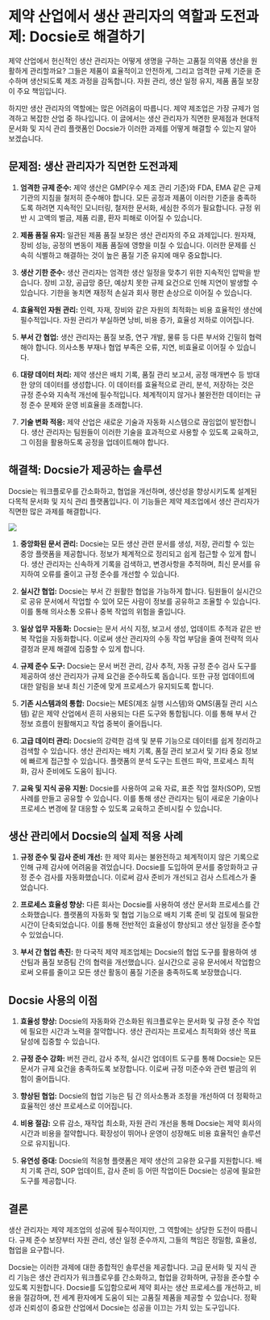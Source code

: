 # 제약 산업에서 생산 관리자의 역할과 도전과제: Docsie로 해결하기

제약 산업에서 헌신적인 생산 관리자는 어떻게 생명을 구하는 고품질 의약품 생산을 원활하게 관리할까요? 그들은 제품이 효율적이고 안전하게, 그리고 엄격한 규제 기준을 준수하며 생산되도록 제조 과정을 감독합니다. 자원 관리, 생산 일정 유지, 제품 품질 보장이 주요 책임입니다.

하지만 생산 관리자의 역할에는 많은 어려움이 따릅니다. 제약 제조업은 가장 규제가 엄격하고 복잡한 산업 중 하나입니다. 이 글에서는 생산 관리자가 직면한 문제점과 현대적 문서화 및 지식 관리 플랫폼인 Docsie가 이러한 과제를 어떻게 해결할 수 있는지 알아보겠습니다.

## 문제점: 생산 관리자가 직면한 도전과제

1. **엄격한 규제 준수:** 제약 생산은 GMP(우수 제조 관리 기준)와 FDA, EMA 같은 규제 기관의 지침을 철저히 준수해야 합니다. 모든 공정과 제품이 이러한 기준을 충족하도록 하려면 지속적인 모니터링, 철저한 문서화, 세심한 주의가 필요합니다. 규정 위반 시 고액의 벌금, 제품 리콜, 환자 피해로 이어질 수 있습니다.

2. **제품 품질 유지:** 일관된 제품 품질 보장은 생산 관리자의 주요 과제입니다. 원자재, 장비 성능, 공정의 변동이 제품 품질에 영향을 미칠 수 있습니다. 이러한 문제를 신속히 식별하고 해결하는 것이 높은 품질 기준 유지에 매우 중요합니다.

3. **생산 기한 준수:** 생산 관리자는 엄격한 생산 일정을 맞추기 위한 지속적인 압박을 받습니다. 장비 고장, 공급망 중단, 예상치 못한 규제 요건으로 인해 지연이 발생할 수 있습니다. 기한을 놓치면 재정적 손실과 회사 평판 손상으로 이어질 수 있습니다.

4. **효율적인 자원 관리:** 인력, 자재, 장비와 같은 자원의 최적화는 비용 효율적인 생산에 필수적입니다. 자원 관리가 부실하면 낭비, 비용 증가, 효율성 저하로 이어집니다.

5. **부서 간 협업:** 생산 관리자는 품질 보증, 연구 개발, 물류 등 다른 부서와 긴밀히 협력해야 합니다. 의사소통 부재나 협업 부족은 오류, 지연, 비효율로 이어질 수 있습니다.

6. **대량 데이터 처리:** 제약 생산은 배치 기록, 품질 관리 보고서, 공정 매개변수 등 방대한 양의 데이터를 생성합니다. 이 데이터를 효율적으로 관리, 분석, 저장하는 것은 규정 준수와 지속적 개선에 필수적입니다. 체계적이지 않거나 불완전한 데이터는 규정 준수 문제와 운영 비효율을 초래합니다.

7. **기술 변화 적응:** 제약 산업은 새로운 기술과 자동화 시스템으로 끊임없이 발전합니다. 생산 관리자는 팀원들이 이러한 기술을 효과적으로 사용할 수 있도록 교육하고, 그 이점을 활용하도록 공정을 업데이트해야 합니다.

## 해결책: Docsie가 제공하는 솔루션

Docsie는 워크플로우를 간소화하고, 협업을 개선하며, 생산성을 향상시키도록 설계된 다목적 문서화 및 지식 관리 플랫폼입니다. 이 기능들은 제약 제조업에서 생산 관리자가 직면한 많은 과제를 해결합니다.

![](https://cdn.docsie.io/workspace_PxAvC1Uenuc7ad6H3/doc_XyRNLa5cwc5POC0vL/file_BbI6elxzMi3QbuPZ9/production_managers_2_687c0a46-9b83-6eb3-d2f4-1199e58f6049.jpg)

1. **중앙화된 문서 관리:** Docsie는 모든 생산 관련 문서를 생성, 저장, 관리할 수 있는 중앙 플랫폼을 제공합니다. 정보가 체계적으로 정리되고 쉽게 접근할 수 있게 합니다. 생산 관리자는 신속하게 기록을 검색하고, 변경사항을 추적하며, 최신 문서를 유지하여 오류를 줄이고 규정 준수를 개선할 수 있습니다.

2. **실시간 협업:** Docsie는 부서 간 원활한 협업을 가능하게 합니다. 팀원들이 실시간으로 공유 문서에서 작업할 수 있어 모든 사람이 정보를 공유하고 조율할 수 있습니다. 이를 통해 의사소통 오류나 중복 작업의 위험을 줄입니다.

3. **일상 업무 자동화:** Docsie는 문서 서식 지정, 보고서 생성, 업데이트 추적과 같은 반복 작업을 자동화합니다. 이로써 생산 관리자의 수동 작업 부담을 줄여 전략적 의사결정과 문제 해결에 집중할 수 있게 합니다.

4. **규제 준수 도구:** Docsie는 문서 버전 관리, 감사 추적, 자동 규정 준수 검사 도구를 제공하여 생산 관리자가 규제 요건을 준수하도록 돕습니다. 또한 규정 업데이트에 대한 알림을 보내 최신 기준에 맞게 프로세스가 유지되도록 합니다.

5. **기존 시스템과의 통합:** Docsie는 MES(제조 실행 시스템)와 QMS(품질 관리 시스템) 같은 제약 산업에서 흔히 사용되는 다른 도구와 통합됩니다. 이를 통해 부서 간 정보 흐름이 원활해지고 작업 중복이 줄어듭니다.

6. **고급 데이터 관리:** Docsie의 강력한 검색 및 분류 기능으로 데이터를 쉽게 정리하고 검색할 수 있습니다. 생산 관리자는 배치 기록, 품질 관리 보고서 및 기타 중요 정보에 빠르게 접근할 수 있습니다. 플랫폼의 분석 도구는 트렌드 파악, 프로세스 최적화, 감사 준비에도 도움이 됩니다.

7. **교육 및 지식 공유 지원:** Docsie를 사용하여 교육 자료, 표준 작업 절차(SOP), 모범 사례를 만들고 공유할 수 있습니다. 이를 통해 생산 관리자는 팀이 새로운 기술이나 프로세스 변경에 잘 대응할 수 있도록 교육하고 준비시킬 수 있습니다.

## 생산 관리에서 Docsie의 실제 적용 사례

1. **규정 준수 및 감사 준비 개선:** 한 제약 회사는 불완전하고 체계적이지 않은 기록으로 인해 규제 감사에 어려움을 겪었습니다. Docsie를 도입하여 문서를 중앙화하고 규정 준수 검사를 자동화했습니다. 이로써 감사 준비가 개선되고 검사 스트레스가 줄었습니다.

2. **프로세스 효율성 향상:** 다른 회사는 Docsie를 사용하여 생산 문서화 프로세스를 간소화했습니다. 플랫폼의 자동화 및 협업 기능으로 배치 기록 준비 및 검토에 필요한 시간이 단축되었습니다. 이를 통해 전반적인 효율성이 향상되고 생산 일정을 준수할 수 있었습니다.

3. **부서 간 협업 촉진:** 한 다국적 제약 제조업체는 Docsie의 협업 도구를 활용하여 생산팀과 품질 보증팀 간의 협력을 개선했습니다. 실시간으로 공유 문서에서 작업함으로써 오류를 줄이고 모든 생산 활동이 품질 기준을 충족하도록 보장했습니다.

## Docsie 사용의 이점

1. **효율성 향상:** Docsie의 자동화와 간소화된 워크플로우는 문서화 및 규정 준수 작업에 필요한 시간과 노력을 절약합니다. 생산 관리자는 프로세스 최적화와 생산 목표 달성에 집중할 수 있습니다.

2. **규정 준수 강화:** 버전 관리, 감사 추적, 실시간 업데이트 도구를 통해 Docsie는 모든 문서가 규제 요건을 충족하도록 보장합니다. 이로써 규정 미준수와 관련 벌금의 위험이 줄어듭니다.

3. **향상된 협업:** Docsie의 협업 기능은 팀 간 의사소통과 조정을 개선하여 더 정확하고 효율적인 생산 프로세스로 이어집니다.

4. **비용 절감:** 오류 감소, 재작업 최소화, 자원 관리 개선을 통해 Docsie는 제약 회사의 시간과 비용을 절약합니다. 확장성이 뛰어나 운영이 성장해도 비용 효율적인 솔루션으로 유지됩니다.

5. **유연성 증대:** Docsie의 적응형 플랫폼은 제약 생산의 고유한 요구를 지원합니다. 배치 기록 관리, SOP 업데이트, 감사 준비 등 어떤 작업이든 Docsie는 성공에 필요한 도구를 제공합니다.

## 결론

생산 관리자는 제약 제조업의 성공에 필수적이지만, 그 역할에는 상당한 도전이 따릅니다. 규제 준수 보장부터 자원 관리, 생산 일정 준수까지, 그들의 책임은 정밀함, 효율성, 협업을 요구합니다.

Docsie는 이러한 과제에 대한 종합적인 솔루션을 제공합니다. 고급 문서화 및 지식 관리 기능은 생산 관리자가 워크플로우를 간소화하고, 협업을 강화하며, 규정을 준수할 수 있도록 지원합니다. Docsie를 도입함으로써 제약 회사는 생산 프로세스를 개선하고, 비용을 절감하며, 전 세계 환자에게 도움이 되는 고품질 제품을 제공할 수 있습니다. 정확성과 신뢰성이 중요한 산업에서 Docsie는 성공을 이끄는 가치 있는 도구입니다.